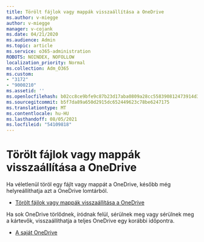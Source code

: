 ```yaml
---
title: Törölt fájlok vagy mappák visszaállítása a OneDrive
ms.author: v-miegge
author: v-miegge
manager: v-cojank
ms.date: 04/21/2020
ms.audience: Admin
ms.topic: article
ms.service: o365-administration
ROBOTS: NOINDEX, NOFOLLOW
localization_priority: Normal
ms.collection: Adm_O365
ms.custom:
- "3172"
- "9000210"
ms.assetid: ''
ms.openlocfilehash: b02cc8ce9bfe9c87b23d17aba0809a28cc558390812473914d378d60ea30a660
ms.sourcegitcommit: b5f7da89a650d2915dc652449623c78be6247175
ms.translationtype: MT
ms.contentlocale: hu-HU
ms.lasthandoff: 08/05/2021
ms.locfileid: "54109818"
---
```

# <a name="restore-deleted-files-or-folders-in-onedrive"></a>Törölt fájlok vagy mappák visszaállítása a OneDrive

Ha véletlenül töröl egy fájlt vagy mappát a OneDrive, később még helyreállíthatja azt a OneDrive lomtárból.

* [Törölt fájlok vagy mappák visszaállítása a OneDrive](https://support.office.com/article/restore-deleted-files-or-folders-in-onedrive-949ada80-0026-4db3-a953-c99083e6a84f)

Ha sok OneDrive törlődnek, íródnak felül, sérülnek meg vagy sérülnek meg a kártevők, visszaállíthatja a teljes OneDrive egy korábbi időpontra.

* [A saját OneDrive](https://support.office.com/article/Restore-your-OneDrive-fa231298-759d-41cf-bcd0-25ac53eb8a15)
